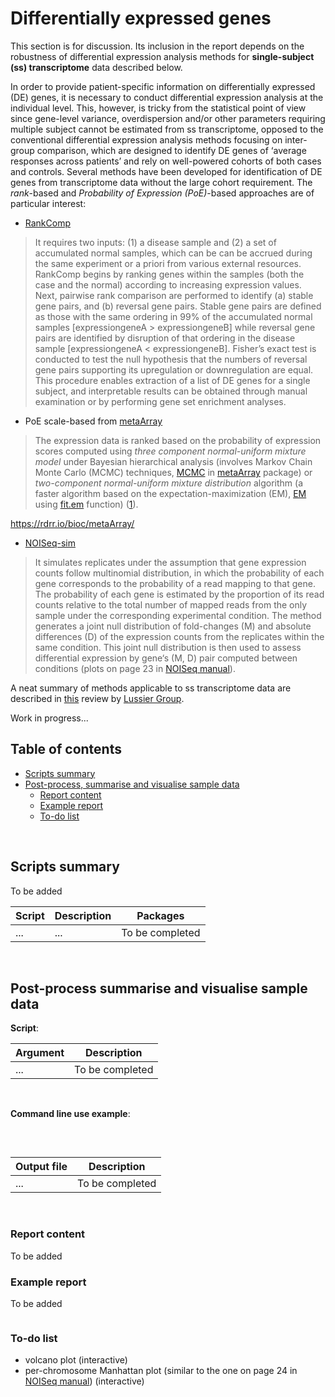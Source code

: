 # Differentially expressed genes

This section is for discussion. Its inclusion in the report depends on the robustness of differential expression analysis methods for **single-subject (ss) transcriptome** data described below.

In order to provide patient-specific information on differentially expressed (DE) genes, it is necessary to conduct differential expression analysis at the individual level. This, however, is tricky from the statistical point of view since gene-level variance, overdispersion and/or other parameters
requiring multiple subject cannot be estimated from ss transcriptome, opposed to the conventional differential expression analysis methods focusing on inter-group comparison, which are designed to identify DE genes of ‘average responses across patients’ and rely on well-powered cohorts of both cases and controls. Several methods have been developed for identification of DE genes from transcriptome data without the large cohort requirement. The *rank*-based and *Probability of Expression (PoE)*-based approaches are of particular interest:

* [RankComp](https://academic.oup.com/bioinformatics/article/31/1/62/2364816#supplementary-data)

>It requires two inputs: (1) a disease sample and (2) a set of accumulated normal samples, which can be can be accrued during the same experiment or a priori from various external resources. RankComp begins by ranking genes within the samples (both the case and the normal) according to increasing expression values. Next, pairwise rank comparison are performed to identify (a) stable gene pairs, and (b) reversal gene pairs. Stable gene pairs are defined as those with the same ordering in 99% of the accumulated normal samples [expressiongeneA > expressiongeneB] while reversal gene pairs are identified by disruption of that ordering in the disease sample [expressiongeneA < expressiongeneB]. Fisher’s exact test is conducted to test the null hypothesis that the numbers of reversal gene pairs supporting its upregulation or downregulation are equal. This procedure enables extraction of a list of DE genes for a single subject, and interpretable results can be obtained through manual examination or by
performing gene set enrichment analyses.

* PoE scale-based from [metaArray](http://www.bioconductor.org/packages/release/bioc/vignettes/metaArray/inst/doc/metaArray.pdf)

>The expression data is ranked based on the probability of expression scores computed using *three component normal-uniform mixture model* under Bayesian hierarchical analysis (involves Markov Chain Monte Carlo (MCMC) techniques, [MCMC](https://rdrr.io/bioc/metaArray/man/poe.mcmc.html) in [metaArray](https://rdrr.io/bioc/metaArray/) package) or  *two-component normal-uniform mixture distribution* algorithm (a faster algorithm based on the expectation-maximization (EM), [EM](https://rdrr.io/bioc/metaArray/man/poe.em.html) using [fit.em](https://rdrr.io/bioc/metaArray/man/fit.em.html) function) ([1](https://www.ncbi.nlm.nih.gov/pmc/articles/PMC2246152/pdf/1471-2105-8-364.pdf)).


https://rdrr.io/bioc/metaArray/


* [NOISeq-sim](https://bioconductor.org/packages/devel/bioc/vignettes/NOISeq/inst/doc/NOISeq.pdf)

>It simulates replicates under the assumption that gene expression counts follow multinomial distribution, in which the probability of each gene corresponds to the probability of a read mapping to that gene. The probability of each gene is estimated by the proportion of its read counts relative to the total number of mapped reads from the only sample under the corresponding experimental condition. The method generates a joint null distribution of fold-changes (M) and absolute differences (D) of the expression counts from the replicates within the same condition. This joint null distribution is then used to assess differential expression by gene‘s (M, D) pair computed between conditions (plots on page 23 in [NOISeq manual](https://bioconductor.org/packages/devel/bioc/vignettes/NOISeq/inst/doc/NOISeq.pdf)).


A neat summary of methods applicable to ss transcriptome data are described in [this](http://www.lussierlab.net/publications/Developing%20a%20personalome%20for%20precision%20medicine.pdf) review by [Lussier Group](http://www.lussiergroup.org/).

Work in progress...

## Table of contents

<!-- vim-markdown-toc GFM -->
* [Scripts summary](#scripts-summary)
* [Post-process, summarise and visualise sample data](#post-process-summarise-and-visualise-sample-data)
  * [Report content](#report-content)
  * [Example report](#example-report)
  * [To-do list](#to-do-list)


<!-- vim-markdown-toc -->
<br>


## Scripts summary

To be added

Script | Description | Packages
------------ | ------------ | ------------
... | ... | To be completed

<br />


## Post-process summarise and visualise sample data


**Script**: 

Argument | Description
------------ | ------------
... | To be completed
<br />

**Command line use example**:

```
```
<br>

Output file | Description
------------ | -----------
... | To be completed
<br />

### Report content

To be added

### Example report

To be added

```
```


### To-do list

* volcano plot (interactive)
* per-chromosome Manhattan plot (similar to the one on page 24 in [NOISeq manual](https://bioconductor.org/packages/release/bioc/vignettes/NOISeq/inst/doc/NOISeq.pdf)) (interactive)